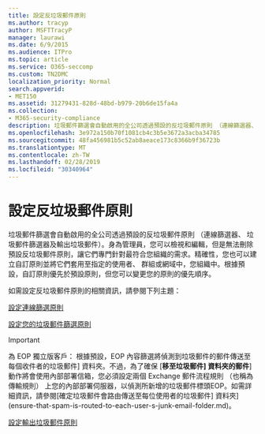 ```yaml
---
title: 設定反垃圾郵件原則
ms.author: tracyp
author: MSFTTracyP
manager: laurawi
ms.date: 6/9/2015
ms.audience: ITPro
ms.topic: article
ms.service: O365-seccomp
ms.custom: TN2DMC
localization_priority: Normal
search.appverid:
- MET150
ms.assetid: 31279431-828d-48bd-b979-20b6de15fa4a
ms.collection:
- M365-security-compliance
description: 垃圾郵件篩選會自動啟用的全公司透過預設的反垃圾郵件原則 （連線篩選器、 垃圾郵件篩選器及輸出垃圾郵件）。身為管理員，您可以檢視和編輯，但是無法刪除預設反垃圾郵件原則，讓它們專門針對最符合您組織的需求。精確性，您也可以建立自訂原則並將它們套用至指定的使用者、 群組或網域中，您組織中。根據預設，自訂原則優先於預設原則，但您可以變更您的原則的優先順序。
ms.openlocfilehash: 3e972a150b70f1081cb4c3b5e3672a3acba34785
ms.sourcegitcommit: 48fa456981b5c52ab8aeace173c8366b9f36723b
ms.translationtype: MT
ms.contentlocale: zh-TW
ms.lasthandoff: 02/28/2019
ms.locfileid: "30340964"
---
```

# <a name="configure-the-anti-spam-policies"></a>設定反垃圾郵件原則

垃圾郵件篩選會自動啟用的全公司透過預設的反垃圾郵件原則 （連線篩選器、 垃圾郵件篩選器及輸出垃圾郵件）。身為管理員，您可以檢視和編輯，但是無法刪除預設反垃圾郵件原則，讓它們專門針對最符合您組織的需求。精確性，您也可以建立自訂原則並將它們套用至指定的使用者、 群組或網域中，您組織中。根據預設，自訂原則優先於預設原則，但您可以變更您的原則的優先順序。 
  
如需設定反垃圾郵件原則的相關資訊，請參閱下列主題：
  
[設定連線篩選原則](configure-the-connection-filter-policy.md)
  
[設定您的垃圾郵件篩選原則](configure-your-spam-filter-policies.md)
  
> [!IMPORTANT]
> 為 EOP 獨立版客戶： 根據預設，EOP 內容篩選將偵測到垃圾郵件的郵件傳送至每個收件者的垃圾郵件] 資料夾。不過，為了確保 [**移至垃圾郵件] 資料夾的郵件**] 動作將會使用內部部署信箱，您必須設定兩個 Exchange 郵件流程規則 （也稱為傳輸規則） 上您的內部部署伺服器，以偵測所新增的垃圾郵件標頭EOP。如需詳細資訊，請參閱[確定垃圾郵件會路由傳送至每位使用者的垃圾郵件] 資料夾](ensure-that-spam-is-routed-to-each-user-s-junk-email-folder.md)。 
  
[設定輸出垃圾郵件原則](configure-the-outbound-spam-policy.md)
  

